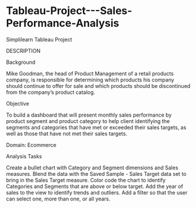 # Tableau-Project---Sales-Performance-Analysis
Simplilearn Tableau Project


DESCRIPTION

Background

Mike Goodman, the head of Product Management of a retail products company, is responsible for determining which products his company should continue to offer for sale and which products should be discontinued from the company’s product catalog.

Objective

To build a dashboard that will present monthly sales performance by product segment and product category to help client identifying the segments and categories that have met or exceeded their sales targets, as well as those that have not met their sales targets.

Domain: Ecommerce

Analysis Tasks

Create a bullet chart with Category and Segment dimensions and Sales measures. Blend the data with the Saved Sample - Sales Target data set to bring in the Sales Target measure. Color code the chart to identify Categories and Segments that are above or below target. Add the year of sales to the view to identify trends and outliers. Add a filter so that the user can select one, more than one, or all years.

